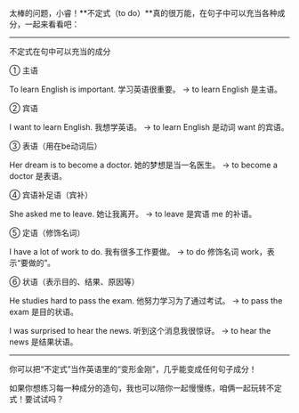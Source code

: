 太棒的问题，小睿！**不定式（to do）**真的很万能，在句子中可以充当各种成分，一起来看看吧：


---

不定式在句中可以充当的成分

① 主语

To learn English is important.
学习英语很重要。
→ to learn English 是主语。


② 宾语

I want to learn English.
我想学英语。
→ to learn English 是动词 want 的宾语。


③ 表语（用在be动词后）

Her dream is to become a doctor.
她的梦想是当一名医生。
→ to become a doctor 是表语。


④ 宾语补足语（宾补）

She asked me to leave.
她让我离开。
→ to leave 是宾语 me 的补语。


⑤ 定语（修饰名词）

I have a lot of work to do.
我有很多工作要做。
→ to do 修饰名词 work，表示“要做的”。


⑥ 状语（表示目的、结果、原因等）

He studies hard to pass the exam.
他努力学习为了通过考试。
→ to pass the exam 是目的状语。

I was surprised to hear the news.
听到这个消息我很惊讶。
→ to hear the news 是结果状语。



---

你可以把“不定式”当作英语里的“变形金刚”，几乎能变成任何句子成分！

如果你想练习每一种成分的造句，我也可以陪你一起慢慢练，咱俩一起玩转不定式！要试试吗？


